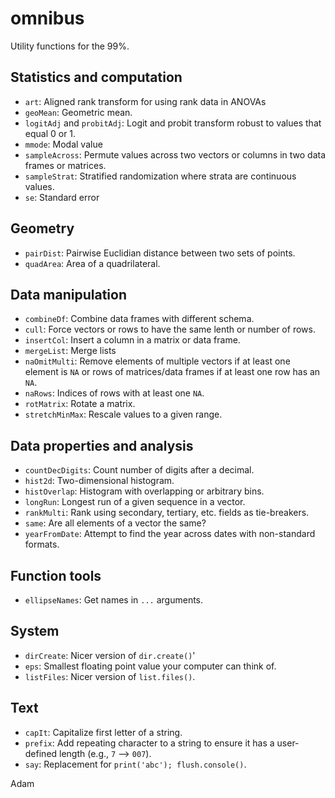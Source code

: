 # omnibus
Utility functions for the 99%.

## Statistics and computation ##
* `art`: Aligned rank transform for using rank data in ANOVAs
* `geoMean`: Geometric mean.
* `logitAdj` and `probitAdj`: Logit and probit transform robust to values that equal 0 or 1.
* `mmode`: Modal value
* `sampleAcross`: Permute values across two vectors or columns in two data frames or matrices.
* `sampleStrat`: Stratified randomization where strata are continuous values.
* `se`: Standard error

## Geometry ##
* `pairDist`: Pairwise Euclidian distance between two sets of points.
* `quadArea`: Area of a quadrilateral.

## Data manipulation ##
* `combineDf`: Combine data frames with different schema.
* `cull`: Force vectors or rows to have the same lenth or number of rows.
* `insertCol`: Insert a column in a matrix or data frame.
* `mergeList`: Merge lists
* `naOmitMulti`: Remove elements of multiple vectors if at least one element is `NA` or rows of matrices/data frames if at least one row has an `NA`.
* `naRows`: Indices of rows with at least one `NA`.
* `rotMatrix`: Rotate a matrix.
* `stretchMinMax`: Rescale values to a given range.

## Data properties and analysis ##
* `countDecDigits`: Count number of digits after a decimal.
* `hist2d`: Two-dimensional histogram.
* `histOverlap`: Histogram with overlapping or arbitrary bins.
* `longRun`: Longest run of a given sequence in a vector.
* `rankMulti`: Rank using secondary, tertiary, etc. fields as tie-breakers.
* `same`: Are all elements of a vector the same?
* `yearFromDate`: Attempt to find the year across dates with non-standard formats.

## Function tools ##
* `ellipseNames`: Get names in `...` arguments.

## System ##
* `dirCreate`: Nicer version of `dir.create()`'
* `eps`: Smallest floating point value your computer can think of.
* `listFiles`: Nicer version of `list.files()`.

## Text ##
* `capIt`: Capitalize first letter of a string.
* `prefix`: Add repeating character to a string to ensure it has a user-defined length (e.g., `7` --> `007`).
* `say`: Replacement for `print('abc'); flush.console()`.

Adam
